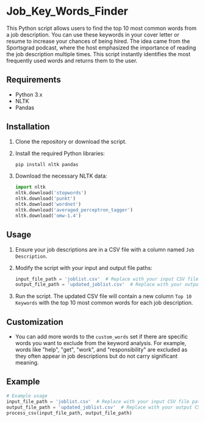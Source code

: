 # Job_Key_Words_Finder

This Python script allows users to find the top 10 most common words from a job description. You can use these keywords in your cover letter or resume to increase your chances of being hired. The idea came from the Sportsgrad podcast, where the host emphasized the importance of reading the job description multiple times. This script instantly identifies the most frequently used words and returns them to the user.

## Requirements

- Python 3.x
- NLTK
- Pandas

## Installation

1. Clone the repository or download the script.

2. Install the required Python libraries:
    ```bash
    pip install nltk pandas
    ```

3. Download the necessary NLTK data:
    ```python
    import nltk
    nltk.download('stopwords')
    nltk.download('punkt')
    nltk.download('wordnet')
    nltk.download('averaged_perceptron_tagger')
    nltk.download('omw-1.4')
    ```

## Usage

1. Ensure your job descriptions are in a CSV file with a column named `Job Description`.

2. Modify the script with your input and output file paths:
    ```python
    input_file_path = 'joblist.csv'  # Replace with your input CSV file path
    output_file_path = 'updated_joblist.csv'  # Replace with your output CSV file path
    ```

3. Run the script. The updated CSV file will contain a new column `Top 10 Keywords` with the top 10 most common words for each job description.

## Customization

- You can add more words to the `custom_words` set if there are specific words you want to exclude from the keyword analysis. For example, words like "help", "get", "work", and "responsibility" are excluded as they often appear in job descriptions but do not carry significant meaning.

## Example

```python
# Example usage
input_file_path = 'joblist.csv'  # Replace with your input CSV file path
output_file_path = 'updated_joblist.csv'  # Replace with your output CSV file path
process_csv(input_file_path, output_file_path)
